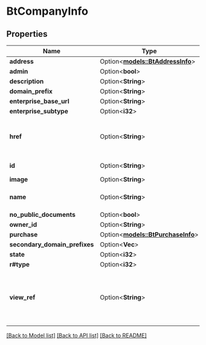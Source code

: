 # BtCompanyInfo

## Properties

Name | Type | Description | Notes
------------ | ------------- | ------------- | -------------
**address** | Option<[**models::BtAddressInfo**](BTAddressInfo.md)> |  | [optional]
**admin** | Option<**bool**> |  | [optional]
**description** | Option<**String**> |  | [optional]
**domain_prefix** | Option<**String**> |  | [optional]
**enterprise_base_url** | Option<**String**> |  | [optional]
**enterprise_subtype** | Option<**i32**> |  | [optional]
**href** | Option<**String**> | URI to fetch complete information of the resource. | [optional]
**id** | Option<**String**> | Id of the resource. | [optional]
**image** | Option<**String**> |  | [optional]
**name** | Option<**String**> | Name of the resource. | [optional]
**no_public_documents** | Option<**bool**> |  | [optional]
**owner_id** | Option<**String**> |  | [optional]
**purchase** | Option<[**models::BtPurchaseInfo**](BTPurchaseInfo.md)> |  | [optional]
**secondary_domain_prefixes** | Option<**Vec<String>**> |  | [optional]
**state** | Option<**i32**> |  | [optional]
**r#type** | Option<**i32**> |  | [optional]
**view_ref** | Option<**String**> | URI to visualize the resource in a webclient if applicable. | [optional]

[[Back to Model list]](../README.md#documentation-for-models) [[Back to API list]](../README.md#documentation-for-api-endpoints) [[Back to README]](../README.md)



